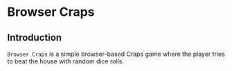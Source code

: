 # Browser Craps

## Introduction

`Browser Craps` is a simple browser-based Craps game where the player tries to beat the house with random dice rolls.
